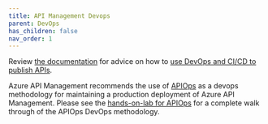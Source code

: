 ```yaml
---
title: API Management Devops 
parent: DevOps
has_children: false
nav_order: 1
---
```


Review [the documentation][1] for advice on how to [use DevOps and CI/CD to publish APIs][1].

Azure API Management recommends the use of [APIOps](https://learn.microsoft.com/azure/architecture/example-scenario/devops/automated-api-deployments-apiops) as a devops methodology for maintaining a production deployment of Azure API Management.  Please see the [hands-on-lab for APIOps](https://azure.github.io/apiops) for a complete walk through of the APIOps DevOps methodology.

[1]: https://learn.microsoft.com/azure/api-management/devops-api-development-templates